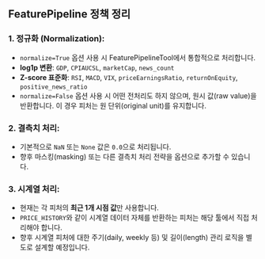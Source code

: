 ## FeaturePipeline 정책 정리

### 1. 정규화 (Normalization):
- `normalize=True` 옵션 사용 시 FeaturePipelineTool에서 통합적으로 처리합니다.
- **log1p 변환**: `GDP`, `CPIAUCSL`, `marketCap`, `news_count`
- **Z-score 표준화**: `RSI`, `MACD`, `VIX`, `priceEarningsRatio`, `returnOnEquity`, `positive_news_ratio`
- `normalize=False` 옵션 사용 시 어떤 전처리도 하지 않으며, 원시 값(raw value)을 반환합니다. 이 경우 피처는 원 단위(original unit)를 유지합니다.

### 2. 결측치 처리:
- 기본적으로 `NaN` 또는 `None` 값은 `0.0`으로 처리됩니다.
- 향후 마스킹(masking) 또는 다른 결측치 처리 전략을 옵션으로 추가할 수 있습니다.

### 3. 시계열 처리:
- 현재는 각 피처의 **최근 1개 시점 값**만 사용합니다.
- `PRICE_HISTORY`와 같이 시계열 데이터 자체를 반환하는 피처는 해당 툴에서 직접 처리해야 합니다.
- 향후 시계열 피처에 대한 주기(daily, weekly 등) 및 길이(length) 관리 로직을 별도로 설계할 예정입니다.
